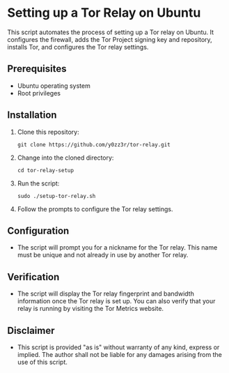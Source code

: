 Setting up a Tor Relay on Ubuntu
======================

This script automates the process of setting up a Tor relay on Ubuntu. It configures the firewall, adds the Tor Project signing key and repository, installs Tor, and configures the Tor relay settings.

Prerequisites
-------------

*   Ubuntu operating system
*   Root privileges

Installation
------------

1.  Clone this repository:
    
    ```
    git clone https://github.com/y0zz3r/tor-relay.git
    ```
    
2.  Change into the cloned directory:
    
    ```
    cd tor-relay-setup
    ```
    
3.  Run the script:
    
    ```
    sudo ./setup-tor-relay.sh
    ```
    
4.  Follow the prompts to configure the Tor relay settings.


Configuration
-----

*   The script will prompt you for a nickname for the Tor relay. This name must be unique and not already in use by another Tor relay.
    

Verification
-----

*   The script will display the Tor relay fingerprint and bandwidth information once the Tor relay is set up. You can also verify that your relay is running by visiting the Tor Metrics website.


Disclaimer
-----

*   This script is provided "as is" without warranty of any kind, express or implied. The author shall not be liable for any damages arising from the use of this script.
